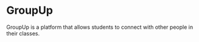 # GroupUp
GroupUp is a platform that allows students to connect with other people in their classes.  
